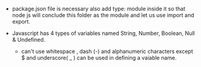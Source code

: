 - package.json file is necessary also add type: module inside it so that node js will conclude this folder as the module and
    let us use import and export.

- Javascript has 4 types of variables named String, Number, Boolean, Null & Undefined.
    - can't use whitespace , dash (-) and alphanumeric characters except $ and underscore( _ ) can be used in defining a
        vaiable name.